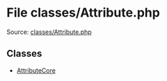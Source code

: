 File classes/Attribute.php
=========

Source: [classes/Attribute.php](https://github.com/PrestaShop/PrestaShop/blob/1.6.1.1/classes/Attribute.php)


Classes
-------

* [AttributeCore](class.AttributeCore.md)

